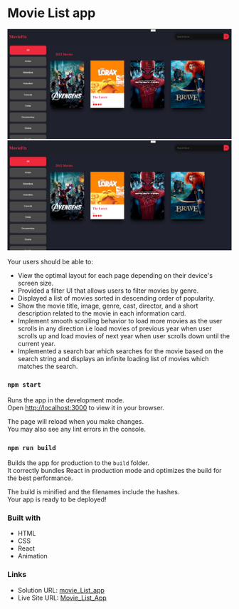 #  Movie List app

![Design desktop preview for the Movie list app ](./src/assets/desktopLayout.png)
![Design mobile preview for the movie list app](./src/assets/desktopLayout.png)


Your users should be able to:

- View the optimal layout for each page depending on their device's screen size.
- Provided a filter UI that allows users to filter movies by genre.
- Displayed a list of movies sorted in descending order of popularity.
- Show the movie title, image, genre, cast, director, and a short description related
 to the movie in each information card.
- Implement smooth scrolling behavior to load more movies as the user scrolls in
 any direction i.e load movies of previous year when user scrolls up and load
 movies of next year when user scrolls down until the current year.
- Implemented a search bar which searches for the movie based on the search string
 and displays an infinite loading list of movies which matches the search.

### `npm start`

Runs the app in the development mode.\
Open [http://localhost:3000](http://localhost:3000) to view it in your browser.

The page will reload when you make changes.\
You may also see any lint errors in the console.

### `npm run build`

Builds the app for production to the `build` folder.\
It correctly bundles React in production mode and optimizes the build for the best performance.

The build is minified and the filenames include the hashes.\
Your app is ready to be deployed!

### Built with

- HTML
- CSS
- React
- Animation

### Links
- Solution URL: [movie_List_app](https://github.com/sukanyagurav/IP-address-tracker)
- Live Site URL: [Movie_List_App](https://iptrakcer.netlify.app/)

